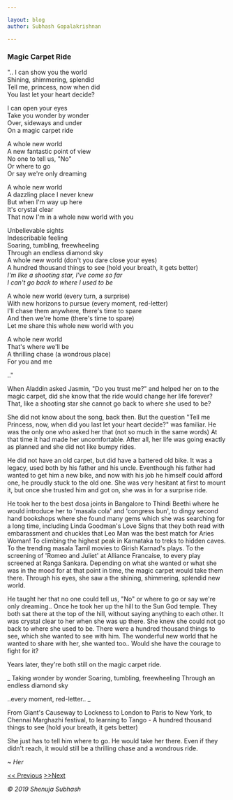 ```yaml
---

layout: blog
author: Subhash Gopalakrishnan

---
```


### Magic Carpet Ride

"..
I can show you the world <br/>
Shining, shimmering, splendid<br/>
Tell me, princess, now when did<br/>
You last let your heart decide?<br/>

I can open your eyes<br/>
Take you wonder by wonder<br/>
Over, sideways and under<br/>
On a magic carpet ride<br/>

A whole new world<br/>
A new fantastic point of view<br/>
No one to tell us, "No"<br/>
Or where to go<br/>
Or say we're only dreaming<br/>

A whole new world<br/>
A dazzling place I never knew<br/>
But when I'm way up here<br/>
It's crystal clear<br/>
That now I'm in a whole new world with you<br/>

Unbelievable sights<br/>
Indescribable feeling<br/>
Soaring, tumbling, freewheeling<br/>
Through an endless diamond sky<br/>
A whole new world (don't you dare close your eyes)<br/>
A hundred thousand things to see (hold your breath, it gets better)<br/>
_I'm like a shooting star, I've come so far<br/>
I can't go back to where I used to be_<br/>

A whole new world (every turn, a surprise)<br/>
With new horizons to pursue (every moment, red-letter)<br/>
I'll chase them anywhere, there's time to spare<br/>
And then we're home (there's time to spare)<br/>
Let me share this whole new world with you<br/>

A whole new world <br/>
That's where we'll be <br/>
A thrilling chase (a wondrous place)<br/>
For you and me<br/>

.."

When Aladdin asked Jasmin, "Do you trust me?" and helped her on to the magic carpet, did she know that the ride would change her life forever? That, like a shooting star she cannot go back to where she used to be? 

She did not know about the song, back then. But the question "Tell me Princess, now, when did you last let your heart decide?" was familiar. He was the only one who asked her that (not so much in the same words) At that time it had made her uncomfortable. After all, her life was going exactly as planned and she did not like bumpy rides.

He did not have an old carpet, but did have a battered old bike. It was a legacy, used both by his father and his uncle. Eventhough his father had wanted to get him a new bike, and now with his job he himself could afford one, he proudly stuck to the old one. She was very hesitant at first to mount it, but once she trusted him and got on, she was in for a surprise ride.

He took her to the best dosa joints in Bangalore to Thindi Beethi where he would introduce her to 'masala cola' and 'congress bun', to dingy second hand bookshops where she found many gems which she was searching for a long time, including Linda Goodman's Love Signs that they both read with embarassment and chuckles that Leo Man was the best match for Aries Woman! To climbing the highest peak in Karnataka to treks to hidden caves. To the trending masala Tamil movies to Girish Karnad's plays. To the screening of 'Romeo and Juliet' at Alliance Francaise, to every play screened at Ranga Sankara. Depending on what she wanted or what she was in the mood for at that point in time, the magic carpet would take them there.
Through his eyes, she saw a the shining, shimmering, splendid new world. 

He taught her that no one could tell us, "No" or where to go or say we're only dreaming.. Once he took her up the hill to the Sun God temple. They both sat there at the top of the hill, without saying anything to each other. It was crystal clear to her when she was up there. She knew she could not go back to where she used to be. There were a hundred thousand things to see, which she wanted to see with him. The wonderful new world that he wanted to share with her, she wanted too.. Would she have the courage to fight for it?

Years later, they're both still on the magic carpet ride. 

_
Taking wonder by wonder
Soaring, tumbling, freewheeling
Through an endless diamond sky

..every moment, red-letter..
_

From Giant's Causeway to Lockness to London to Paris to New York, to Chennai Marghazhi festival, to learning to Tango - 
A hundred thousand things to see (hold your breath, it gets better)

She just has to tell him where to go. He would take her there. Even if they didn't reach, it would still be a thrilling chase and a wondrous ride.

_~ Her_

[<< Previous](trek_her.md)                 [>>Next](hug_him.md)

_© 2019 Shenuja Subhash_